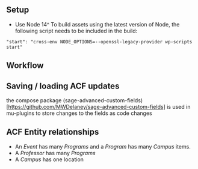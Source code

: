 ## Setup

 - Use Node 14^
To build assets using the latest version of Node, the following script needs to be included in the build:
```
"start": "cross-env NODE_OPTIONS=--openssl-legacy-provider wp-scripts start"
```

## Workflow

## Saving / loading ACF updates
the compose package (sage-advanced-custom-fields)[https://github.com/MWDelaney/sage-advanced-custom-fields] is used in mu-plugins to store changes to the fields as code changes


## ACF Entity relationships
- An *Event* has many *Programs* and a *Program* has many *Campus* items.
- A *Professor* has many *Programs*
- A *Campus* has one location 
